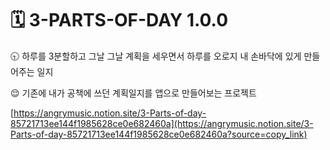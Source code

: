 # 🗓️ 3-PARTS-OF-DAY 1.0.0

🕤 하루를 3분할하고 그날 그날 계획을 세우면서 하루를 오로지 내 손바닥에 있게 만들어주는 일지

😌 기존에 내가 공책에 쓰던 계획일지를 앱으로 만들어보는 프로젝트

[https://angrymusic.notion.site/3-Parts-of-day-85721713ee144f1985628ce0e682460a](https://angrymusic.notion.site/3-Parts-of-day-85721713ee144f1985628ce0e682460a?source=copy_link)
